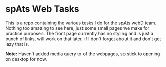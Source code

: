 # spAts Web Tasks

This is a repo containing the various tesks I do for the [spAts](https://www.facebook.com/spAts.iitkgp/) webD team. Nothing too amazing to see here, just some small pages we make for practice purposes. The front page currently has no styling and is just a bunch of links, will work on that later, if I don't forget about it and don't get lazy that is.

**Note:** Haven't added media query to of the webpages, so stick to opening on desktop for now.
